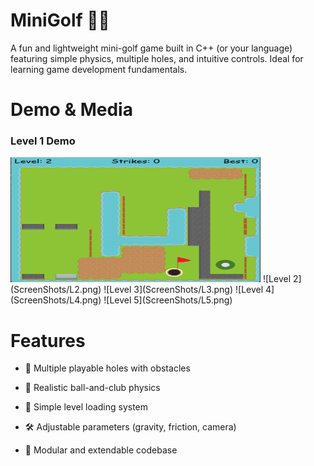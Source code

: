 # MiniGolf 🏌️‍♂️
A fun and lightweight mini-golf game built in C++ (or your language) featuring simple physics, multiple holes, and intuitive controls. Ideal for learning game development fundamentals.



# Demo & Media
<h3>Level 1 Demo</h3>
<img src="ScreenShots/L2.png" width="400" height="200">
![Level 2](ScreenShots/L2.png)
![Level 3](ScreenShots/L3.png)
![Level 4](ScreenShots/L4.png)
![Level 5](ScreenShots/L5.png)

# Features
- 🎯 Multiple playable holes with obstacles

- 🧮 Realistic ball-and-club physics

- 🔄 Simple level loading system

- 🛠️ Adjustable parameters (gravity, friction, camera)

- 🧩 Modular and extendable codebase
